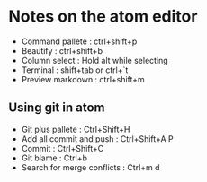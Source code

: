 # Notes on the atom editor

- Command pallete : ctrl+shift+p
- Beautify : ctrl+shift+b
- Column select : Hold alt while selecting
- Terminal : shift+tab or ctrl+`t
- Preview markdown : ctrl+shift+m

## Using git in atom

- Git plus pallete : Ctrl+Shift+H
- Add all commit and push : Ctrl+Shift+A P
- Commit : Ctrl+Shift+C
- Git blame : Ctrl+b
- Search for merge conflicts : Ctrl+m d
